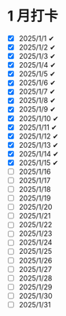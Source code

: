 # 1 月打卡

- [x] 2025/1/1 ✔
- [x] 2025/1/2 ✔
- [x] 2025/1/3 ✔
- [x] 2025/1/4 ✔
- [x] 2025/1/5 ✔
- [x] 2025/1/6 ✔
- [x] 2025/1/7 ✔
- [x] 2025/1/8 ✔
- [x] 2025/1/9 ✔
- [x] 2025/1/10 ✔
- [x] 2025/1/11 ✔
- [x] 2025/1/12 ✔
- [x] 2025/1/13 ✔
- [x] 2025/1/14 ✔
- [x] 2025/1/15 ✔
- [ ] 2025/1/16
- [ ] 2025/1/17
- [ ] 2025/1/18
- [ ] 2025/1/19
- [ ] 2025/1/20
- [ ] 2025/1/21
- [ ] 2025/1/22
- [ ] 2025/1/23
- [ ] 2025/1/24
- [ ] 2025/1/25
- [ ] 2025/1/26
- [ ] 2025/1/27
- [ ] 2025/1/28
- [ ] 2025/1/29
- [ ] 2025/1/30
- [ ] 2025/1/31
